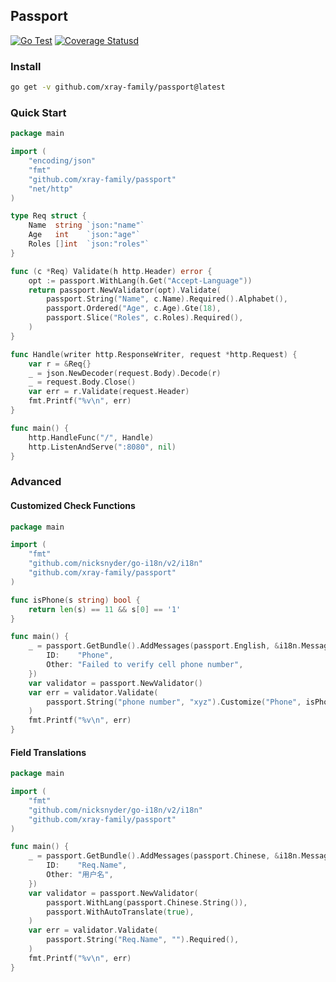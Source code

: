 ## Passport

[![Go Test](https://github.com/xray-family/passport/actions/workflows/go.yml/badge.svg)](https://github.com/xray-family/passport/actions/workflows/go.yml) [![Coverage Statusd][1]][2]

[1]: https://codecov.io/gh/lxzan/passport/branch/main/graph/badge.svg

[2]: https://codecov.io/gh/lxzan/passport

### Install

```bash
go get -v github.com/xray-family/passport@latest
```

### Quick Start

```go
package main

import (
    "encoding/json"
    "fmt"
    "github.com/xray-family/passport"
    "net/http"
)

type Req struct {
    Name  string `json:"name"`
    Age   int    `json:"age"`
    Roles []int  `json:"roles"`
}

func (c *Req) Validate(h http.Header) error {
    opt := passport.WithLang(h.Get("Accept-Language"))
    return passport.NewValidator(opt).Validate(
        passport.String("Name", c.Name).Required().Alphabet(),
        passport.Ordered("Age", c.Age).Gte(18),
        passport.Slice("Roles", c.Roles).Required(),
    )
}

func Handle(writer http.ResponseWriter, request *http.Request) {
    var r = &Req{}
    _ = json.NewDecoder(request.Body).Decode(r)
    _ = request.Body.Close()
    var err = r.Validate(request.Header)
    fmt.Printf("%v\n", err)
}

func main() {
    http.HandleFunc("/", Handle)
    http.ListenAndServe(":8080", nil)
}
```

### Advanced

#### Customized Check Functions

```go
package main

import (
    "fmt"
    "github.com/nicksnyder/go-i18n/v2/i18n"
    "github.com/xray-family/passport"
)

func isPhone(s string) bool {
    return len(s) == 11 && s[0] == '1'
}

func main() {
    _ = passport.GetBundle().AddMessages(passport.English, &i18n.Message{
        ID:    "Phone",
        Other: "Failed to verify cell phone number",
    })
    var validator = passport.NewValidator()
    var err = validator.Validate(
        passport.String("phone number", "xyz").Customize("Phone", isPhone),
    )
    fmt.Printf("%v\n", err)
}
```

#### Field Translations

```go
package main

import (
    "fmt"
    "github.com/nicksnyder/go-i18n/v2/i18n"
    "github.com/xray-family/passport"
)

func main() {
    _ = passport.GetBundle().AddMessages(passport.Chinese, &i18n.Message{
        ID:    "Req.Name",
        Other: "用户名",
    })
    var validator = passport.NewValidator(
        passport.WithLang(passport.Chinese.String()),
        passport.WithAutoTranslate(true),
    )
    var err = validator.Validate(
        passport.String("Req.Name", "").Required(),
    )
    fmt.Printf("%v\n", err)
}
```
